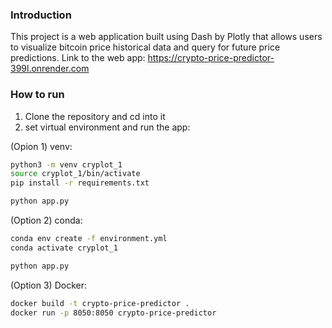 ### Introduction
This project is a web application built using Dash by Plotly that allows users to visualize bitcoin price historical data and query for future price predictions.
Link to the web app: https://crypto-price-predictor-399l.onrender.com


### How to run
1. Clone the repository and cd into it
2. set virtual environment and run the app:

(Opion 1) venv:
```bash
python3 -m venv cryplot_1
source cryplot_1/bin/activate
pip install -r requirements.txt
```
```bash
python app.py
```

(Option 2) conda:
```bash
conda env create -f environment.yml
conda activate cryplot_1
```

```bash
python app.py
```

(Option 3) Docker:
```bash
docker build -t crypto-price-predictor .
docker run -p 8050:8050 crypto-price-predictor
```


